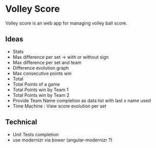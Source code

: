 # Volley Score
Volley score is an web app for managing volley ball score.

## Ideas
* Stats
 * Max difference per set -> with or without sign
 * Max difference per set and team
 * Difference evolution graph
 * Max consecutive points win
* Total
 * Total Points of a game
 * Total Points win by Team 1
 * Total Points win by Team 2
* Provide Team Name completion as data list with last x name used
* Time Machine : View score evolution per set

## Technical
* Unit Tests completion
* use modernizr via bower (angular-modernizr ?)
